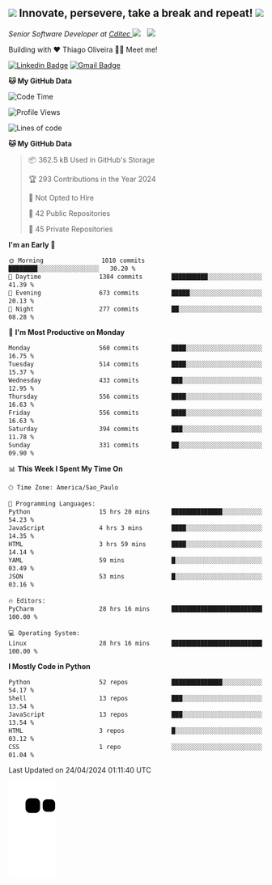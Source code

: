 <h2><img src="https://emojis.slackmojis.com/emojis/images/1531849430/4246/blob-sunglasses.gif?1531849430" width="30"/> Innovate, persevere, take a break and repeat! <img src="https://media.giphy.com/media/12oufCB0MyZ1Go/giphy.gif" width="50"></h2>
<img align='right' src="https://media.giphy.com/media/M9gbBd9nbDrOTu1Mqx/giphy.gif" width="230">
<p><em>Senior Software Developer at <a href="https://www.cditec.com.br/">Cditec
</a><img src="https://media.giphy.com/media/WUlplcMpOCEmTGBtBW/giphy.gif" width="30"> 
</em></p>



Building with ❤️ Thiago Oliveira 👋🏽 Meet me!

[![Linkedin Badge](https://img.shields.io/badge/-Thiago-blue?style=flat-square&logo=Linkedin&logoColor=white&link=https://www.linkedin.com/in/tgmarinho/)](https://www.linkedin.com/in/thiagoceconelo/) 
[![Gmail Badge](https://img.shields.io/badge/-thiceconelo@gmail.com-c14438?style=flat-square&logo=Gmail&logoColor=white&link=mailto:thiceconelo@gmail.com)](mailto:thiceconelo@gmail.com)

</em></p>

<!-- <span style="height ">
![Anurag's GitHub stats](https://github-readme-stats.vercel.app/api?username=arthurspk&show_icons=true&theme=tokyonight)
</span> -->

**🐱 My GitHub Data** 
<!--START_SECTION:waka-->
![Code Time](http://img.shields.io/badge/Code%20Time-1%2C323%20hrs%2024%20mins-blue)

![Profile Views](http://img.shields.io/badge/Profile%20Views-0-blue)

![Lines of code](https://img.shields.io/badge/From%20Hello%20World%20I%27ve%20Written-4.9%20million%20lines%20of%20code-blue)

**🐱 My GitHub Data** 

> 📦 362.5 kB Used in GitHub's Storage 
 > 
> 🏆 293 Contributions in the Year 2024
 > 
> 🚫 Not Opted to Hire
 > 
> 📜 42 Public Repositories 
 > 
> 🔑 45 Private Repositories 
 > 
**I'm an Early 🐤** 

```text
🌞 Morning                1010 commits        ████████░░░░░░░░░░░░░░░░░   30.20 % 
🌆 Daytime                1384 commits        ██████████░░░░░░░░░░░░░░░   41.39 % 
🌃 Evening                673 commits         █████░░░░░░░░░░░░░░░░░░░░   20.13 % 
🌙 Night                  277 commits         ██░░░░░░░░░░░░░░░░░░░░░░░   08.28 % 
```
📅 **I'm Most Productive on Monday** 

```text
Monday                   560 commits         ████░░░░░░░░░░░░░░░░░░░░░   16.75 % 
Tuesday                  514 commits         ████░░░░░░░░░░░░░░░░░░░░░   15.37 % 
Wednesday                433 commits         ███░░░░░░░░░░░░░░░░░░░░░░   12.95 % 
Thursday                 556 commits         ████░░░░░░░░░░░░░░░░░░░░░   16.63 % 
Friday                   556 commits         ████░░░░░░░░░░░░░░░░░░░░░   16.63 % 
Saturday                 394 commits         ███░░░░░░░░░░░░░░░░░░░░░░   11.78 % 
Sunday                   331 commits         ██░░░░░░░░░░░░░░░░░░░░░░░   09.90 % 
```


📊 **This Week I Spent My Time On** 

```text
🕑︎ Time Zone: America/Sao_Paulo

💬 Programming Languages: 
Python                   15 hrs 20 mins      ██████████████░░░░░░░░░░░   54.23 % 
JavaScript               4 hrs 3 mins        ████░░░░░░░░░░░░░░░░░░░░░   14.35 % 
HTML                     3 hrs 59 mins       ████░░░░░░░░░░░░░░░░░░░░░   14.14 % 
YAML                     59 mins             █░░░░░░░░░░░░░░░░░░░░░░░░   03.49 % 
JSON                     53 mins             █░░░░░░░░░░░░░░░░░░░░░░░░   03.16 % 

🔥 Editors: 
PyCharm                  28 hrs 16 mins      █████████████████████████   100.00 % 

💻 Operating System: 
Linux                    28 hrs 16 mins      █████████████████████████   100.00 % 
```

**I Mostly Code in Python** 

```text
Python                   52 repos            ██████████████░░░░░░░░░░░   54.17 % 
Shell                    13 repos            ███░░░░░░░░░░░░░░░░░░░░░░   13.54 % 
JavaScript               13 repos            ███░░░░░░░░░░░░░░░░░░░░░░   13.54 % 
HTML                     3 repos             █░░░░░░░░░░░░░░░░░░░░░░░░   03.12 % 
CSS                      1 repo              ░░░░░░░░░░░░░░░░░░░░░░░░░   01.04 % 
```




 Last Updated on 24/04/2024 01:11:40 UTC
<!--END_SECTION:waka-->

![Snake animation](https://github.com/rafaballerini/rafaballerini/blob/output/github-contribution-grid-snake.svg)


<!---
ceconelo/ceconelo is a ✨ special ✨ repository because its `README.md` (this file) appears on your GitHub profile.
You can click the Preview link to take a look at your changes.
--->
